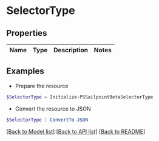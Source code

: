 # SelectorType
## Properties

Name | Type | Description | Notes
------------ | ------------- | ------------- | -------------

## Examples

- Prepare the resource
```powershell
$SelectorType = Initialize-PSSailpointBetaSelectorType 
```

- Convert the resource to JSON
```powershell
$SelectorType | ConvertTo-JSON
```

[[Back to Model list]](../README.md#documentation-for-models) [[Back to API list]](../README.md#documentation-for-api-endpoints) [[Back to README]](../README.md)

